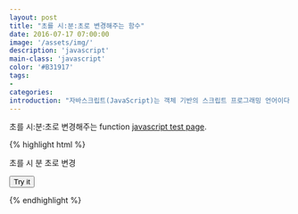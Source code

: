 ```yaml
---
layout: post
title: "초를 시:분:초로 변경해주는 함수"
date: 2016-07-17 07:00:00
image: '/assets/img/'
description: 'javascript'
main-class: 'javascript'
color: '#B31917'
tags:
- 
categories:
introduction: "자바스크립트(JavaScript)는 객체 기반의 스크립트 프로그래밍 언어이다. 이 언어는 웹브라우저 내에서 주로 사용하며, 다른 응용 프로그램의 내장 객체에도 접근할 수 있는 기능을 가지고 있다. 또한 Node.js와 같은 런타임 환경과 같이 서버 사이드 네트워크 프로그래밍에도 사용되고 있다."
---
```


초를 시:분:초로 변경해주는 function 
[javascript test page](http://www.w3schools.com/js/tryit.asp?filename=tryjs_inaccurate2).

{% highlight html %}

<!DOCTYPE html>
<html>
<body>

<p>초를 시 분 초로 변경</p>

<button onclick="test('1237')">Try it</button>

<p id="demo"></p>

<script>
function test(seconds) {

var hour = parseInt(seconds/3600);
var min = parseInt((seconds%3600)/60);
var sec = seconds%60;

document.getElementById("demo").innerHTML = hour+":"+min+":" + sec

}
</script>

</body>
</html>

{% endhighlight %}

